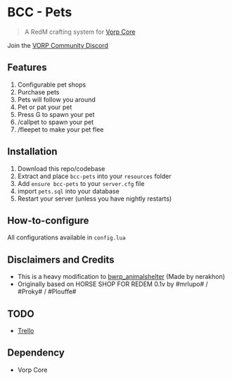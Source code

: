 # BCC - Pets

> A RedM crafting system for [Vorp Core](http://docs.vorpcore.com:3000/)

Join the [VORP Community Discord](https://discord.gg/23MPbQ6)

## Features
1. Configurable pet shops
2. Purchase pets
3. Pets will follow you around
4. Pet or pat your pet
5. Press G to spawn your pet
6. /callpet to spawn your pet
7. /fleepet to make your pet flee

## Installation
1. Download this repo/codebase
2. Extract and place `bcc-pets` into your `resources` folder
3. Add `ensure bcc-pets` to your `server.cfg` file
4. import `pets.sql` into your database 
5. Restart your server (unless you have nightly restarts)

## How-to-configure
All configurations available in `config.lua`

## Disclaimers and Credits
- This is a heavy modification to [bwrp_animalshelter](https://github.com/nerakhon/bwrp_animalshelter) (Made by nerakhon)
- Originally based on HORSE SHOP FOR REDEM 0.1v by #mrlupo# / #Proky# / #Plouffe#

## TODO
- [Trello](https://trello.com/b/7Iep2x4m/bcc-animals)

 ## Dependency
 - Vorp Core